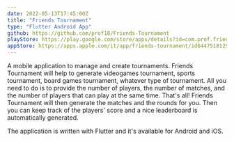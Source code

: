 ```yaml
---
date: 2022-05-13T17:45:00Z
title: "Friends Tournament"
type: "Flutter Android App"
github: https://github.com/prof18/Friends-Tournament
playStore: https://play.google.com/store/apps/details?id=com.prof.friends_tournament
appStore: https://apps.apple.com/it/app/friends-tournament/id6447518129?l=en
---
```


A mobile application to manage and create tournaments. Friends Tournament will help to generate videogames tournament, sports tournament, board games tournament, whatever type of tournament. All you need to do is to provide the number of players, the number of matches, and the number of players that can play at the same time. That's all! Friends Tournament will then generate the matches and the rounds for you. Then you can keep track of the players' score and a nice leaderboard is automatically generated.

The application is written with Flutter and it's available for Android and iOS.